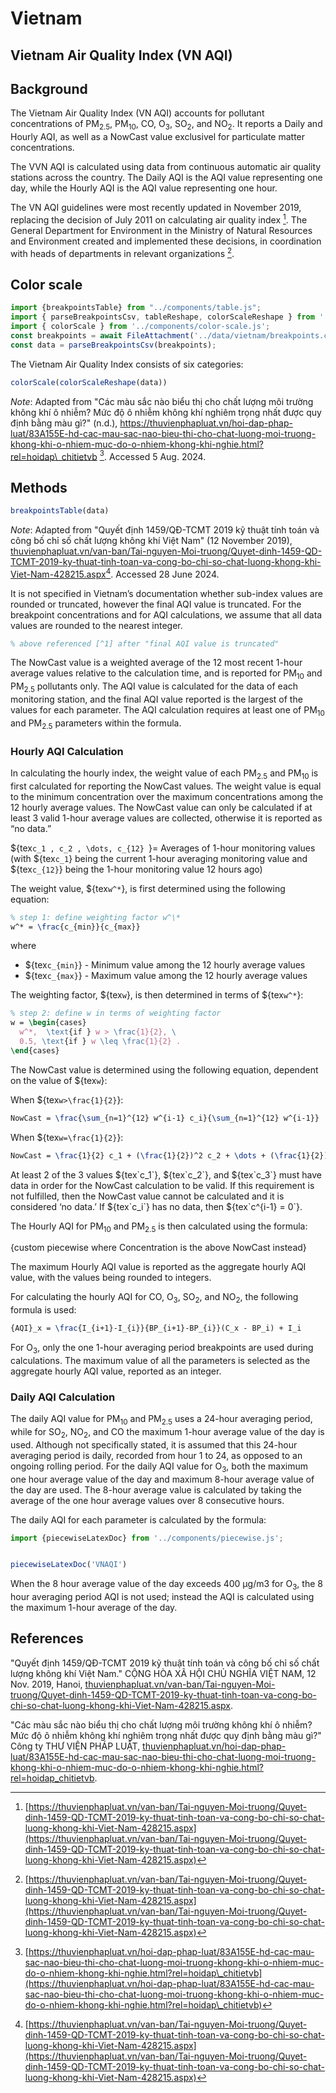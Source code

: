 # Vietnam

## Vietnam Air Quality Index (VN AQI)

## Background

The Vietnam Air Quality Index (VN AQI) accounts for pollutant concentrations of PM<sub>2.5</sub>, PM<sub>10</sub>, CO, O<sub>3</sub>, SO<sub>2</sub>, and NO<sub>2</sub>. It reports a Daily and Hourly AQI, as well as a NowCast value exclusivel for particulate matter concentrations.

The VVN AQI is calculated using data from continuous automatic air quality stations across the country. The Daily AQI is the AQI value representing one day, while the Hourly AQI is the AQI value representing one hour.

The VN AQI guidelines were most recently updated in November 2019, replacing the decision of July 2011 on calculating air quality index [^1]. The General Department for Environment in the Ministry of Natural Resources and Environment created and implemented these decisions, in coordination with heads of departments in relevant organizations [^1].

## Color scale

```js
import {breakpointsTable} from "../components/table.js";
import { parseBreakpointsCsv, tableReshape, colorScaleReshape } from '../utils/utils.js';
import { colorScale } from '../components/color-scale.js';
const breakpoints = await FileAttachment('../data/vietnam/breakpoints.csv').text();
const data = parseBreakpointsCsv(breakpoints);
```

The Vietnam Air Quality Index consists of six categories:

```js
colorScale(colorScaleReshape(data))
```

_Note_: Adapted from "Các màu sắc nào biểu thị cho chất lượng môi trường không khí ô nhiễm? Mức độ ô nhiễm không khí nghiêm trọng nhất được quy định bằng màu gì?" (n.d.), <https://thuvienphapluat.vn/hoi-dap-phap-luat/83A155E-hd-cac-mau-sac-nao-bieu-thi-cho-chat-luong-moi-truong-khong-khi-o-nhiem-muc-do-o-nhiem-khong-khi-nghie.html?rel=hoidap\_chitietvb> [^2]. Accessed 5 Aug. 2024.

## Methods

```js
breakpointsTable(data)
```

_Note_: Adapted from "Quyết định 1459/QĐ-TCMT 2019 kỹ thuật tính toán và công bố chỉ số chất lượng không khí Việt Nam" (12 November 2019), [thuvienphapluat.vn/van-ban/Tai-nguyen-Moi-truong/Quyet-dinh-1459-QD-TCMT-2019-ky-thuat-tinh-toan-va-cong-bo-chi-so-chat-luong-khong-khi-Viet-Nam-428215.aspx](https://thuvienphapluat.vn/van-ban/Tai-nguyen-Moi-truong/Quyet-dinh-1459-QD-TCMT-2019-ky-thuat-tinh-toan-va-cong-bo-chi-so-chat-luong-khong-khi-Viet-Nam-428215.aspx)[^1]. Accessed 28 June 2024.

<div class="note">
It is not specified in Vietnam’s documentation whether sub-index values are rounded or truncated, however the final AQI value is truncated. For the breakpoint concentrations and for AQI calculations, we assume that all data values are rounded to the nearest integer.
</div>

```tex  
% above referenced [^1] after "final AQI value is truncated"
```

The NowCast value is a weighted average of the 12 most recent 1-hour average values relative to the calculation time, and is reported for PM<sub>10</sub> and PM<sub>2.5</sub> pollutants only. The AQI value is calculated for the data of each monitoring station, and the final AQI value reported is the largest of the values for each parameter. The AQI calculation requires at least one of PM<sub>10</sub> and PM<sub>2.5</sub> parameters within the formula.

### Hourly AQI Calculation
In calculating the hourly index, the weight value of each PM<sub>2.5</sub> and PM<sub>10</sub> is first calculated for reporting the NowCast values. The weight value is equal to the minimum concentration over the maximum concentrations among the 12 hourly average values. The NowCast value can only be calculated if at least 3 valid 1-hour average values are collected, otherwise it is reported as “no data.”

${tex`c_1 , c_2 , \dots, c_{12} `}= Averages of 1-hour monitoring values (with ${tex`c_1`} being the current 1-hour averaging monitoring value and ${tex`c_{12}`} being the 1-hour monitoring value 12 hours ago)  

The weight value, ${tex`w^*`}, is first determined using the following equation:

```tex  
% step 1: define weighting factor w^\*  
w^* = \frac{c_{min}}{c_{max}}  
```

where  

* ${tex`c_{min}`} - Minimum value among the 12 hourly average values  
* ${tex`c_{max}`} - Maximum value among the 12 hourly average values

The weighting factor, ${tex`w`}, is then determined in terms of ${tex`w^*`}:  

```tex
% step 2: define w in terms of weighting factor  
w = \begin{cases}  
  w^*,  \text{if } w > \frac{1}{2}, \  
  0.5, \text{if } w \leq \frac{1}{2} .  
\end{cases}  
```

The NowCast value is determined using the following equation, dependent on the value of ${tex`w`}:

When ${tex`w>\frac{1}{2}`}:  

```tex  
NowCast = \frac{\sum_{n=1}^{12} w^{i-1} c_i}{\sum_{n=1}^{12} w^{i-1}}  
```

When ${tex`w=\frac{1}{2}`}:

```tex  
NowCast = \frac{1}{2} c_1 + (\frac{1}{2})^2 c_2 + \dots + (\frac{1}{2})^{12} c_{12}  
```

<div class="note">
At least 2 of the 3 values ${tex`c_1`}, ${tex`c_2`}, and ${tex`c_3`} must have data in order for the NowCast calculation to be valid. If this requirement is not fulfilled, then the NowCast value cannot be calculated and it is considered ‘no data.’ If ${tex`c_i`} has no data, then ${tex`c^{i-1} = 0`}.
</div>

The Hourly AQI for PM<sub>10</sub> and PM<sub>2.5</sub> is then calculated using the formula:

{custom piecewise where Concentration is the above NowCast instead}

The maximum Hourly AQI value is reported as the aggregate hourly AQI value, with the values being rounded to integers.

For calculating the hourly AQI for CO, O<sub>3</sub>, SO<sub>2</sub>, and NO<sub>2</sub>, the following formula is used:  

```tex
{AQI}_x = \frac{I_{i+1}-I_{i}}{BP_{i+1}-BP_{i}}(C_x - BP_i) + I_i  
```

For O<sub>3</sub>, only the one 1-hour averaging period breakpoints are used during calculations. The maximum value of all the parameters is selected as the aggregate hourly AQI value, reported as an integer.

### Daily AQI Calculation 
The daily AQI value for PM<sub>10</sub> and PM<sub>2.5</sub> uses a 24-hour averaging period, while for SO<sub>2</sub>, NO<sub>2</sub>, and CO the maximum 1-hour average value of the day is used. Although not specifically stated, it is assumed that this 24-hour averaging period is daily, recorded from hour 1 to 24, as opposed to an ongoing rolling period. For the daily AQI value for O<sub>3</sub>, both the maximum one hour average value of the day and maximum 8-hour average value of the day are used. The 8-hour average value is calculated by taking the average of the one hour average values over 8 consecutive hours.

The daily AQI for each parameter is calculated by the formula:

```js
import {piecewiseLatexDoc} from '../components/piecewise.js';
```

```js

piecewiseLatexDoc('VNAQI')

```

When the 8 hour average value of the day exceeds 400 µg/m3 for O<sub>3</sub>, the 8 hour averaging period AQI is not used; instead the AQI is calculated using the maximum 1-hour average of the day.

## References

[^1]: [https://thuvienphapluat.vn/van-ban/Tai-nguyen-Moi-truong/Quyet-dinh-1459-QD-TCMT-2019-ky-thuat-tinh-toan-va-cong-bo-chi-so-chat-luong-khong-khi-Viet-Nam-428215.aspx](https://thuvienphapluat.vn/van-ban/Tai-nguyen-Moi-truong/Quyet-dinh-1459-QD-TCMT-2019-ky-thuat-tinh-toan-va-cong-bo-chi-so-chat-luong-khong-khi-Viet-Nam-428215.aspx)  
[^2]:[https://thuvienphapluat.vn/hoi-dap-phap-luat/83A155E-hd-cac-mau-sac-nao-bieu-thi-cho-chat-luong-moi-truong-khong-khi-o-nhiem-muc-do-o-nhiem-khong-khi-nghie.html?rel=hoidap\_chitietvb](https://thuvienphapluat.vn/hoi-dap-phap-luat/83A155E-hd-cac-mau-sac-nao-bieu-thi-cho-chat-luong-moi-truong-khong-khi-o-nhiem-muc-do-o-nhiem-khong-khi-nghie.html?rel=hoidap\_chitietvb)  

"Quyết định 1459/QĐ-TCMT 2019 kỹ thuật tính toán và công bố chỉ số chất lượng không khí Việt Nam." CỘNG HÒA XÃ HỘI CHỦ NGHĨA VIỆT NAM, 12 Nov. 2019, Hanoi, [thuvienphapluat.vn/van-ban/Tai-nguyen-Moi-truong/Quyet-dinh-1459-QD-TCMT-2019-ky-thuat-tinh-toan-va-cong-bo-chi-so-chat-luong-khong-khi-Viet-Nam-428215.aspx](https://thuvienphapluat.vn/van-ban/Tai-nguyen-Moi-truong/Quyet-dinh-1459-QD-TCMT-2019-ky-thuat-tinh-toan-va-cong-bo-chi-so-chat-luong-khong-khi-Viet-Nam-428215.aspx).

"Các màu sắc nào biểu thị cho chất lượng môi trường không khí ô nhiễm? Mức độ ô nhiễm không khí nghiêm trọng nhất được quy định bằng màu gì?" Công ty THƯ VIỆN PHÁP LUẬT, [thuvienphapluat.vn/hoi-dap-phap-luat/83A155E-hd-cac-mau-sac-nao-bieu-thi-cho-chat-luong-moi-truong-khong-khi-o-nhiem-muc-do-o-nhiem-khong-khi-nghie.html?rel=hoidap\_chitietvb](https://thuvienphapluat.vn/hoi-dap-phap-luat/83A155E-hd-cac-mau-sac-nao-bieu-thi-cho-chat-luong-moi-truong-khong-khi-o-nhiem-muc-do-o-nhiem-khong-khi-nghie.html?rel=hoidap\_chitietvb).
